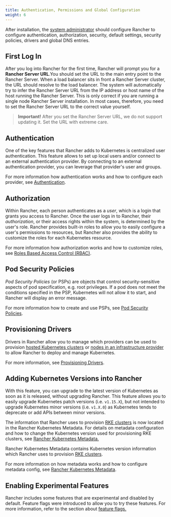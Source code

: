 ```yaml
---
title: Authentication, Permissions and Global Configuration
weight: 6
---
```


After installation, the [system administrator]({{<baseurl>}}/rancher/v2.6/en/admin-settings/rbac/global-permissions/) should configure Rancher to configure authentication, authorization, security, default settings, security policies, drivers and global DNS entries.

## First Log In

After you log into Rancher for the first time, Rancher will prompt you for a **Rancher Server URL**.You should set the URL to the main entry point to the Rancher Server. When a load balancer sits in front a Rancher Server cluster, the URL should resolve to the load balancer. The system will automatically try to infer the Rancher Server URL from the IP address or host name of the host running the Rancher Server. This is only correct if you are running a single node Rancher Server installation. In most cases, therefore, you need to set the Rancher Server URL to the correct value yourself.

>**Important!** After you set the Rancher Server URL, we do not support updating it. Set the URL with extreme care.

## Authentication

One of the key features that Rancher adds to Kubernetes is centralized user authentication. This feature allows to set up local users and/or connect to an external authentication provider. By connecting to an external authentication provider, you can leverage that provider's user and groups.

For more information how authentication works and how to configure each provider, see [Authentication]({{<baseurl>}}/rancher/v2.6/en/admin-settings/authentication/).

## Authorization

Within Rancher, each person authenticates as a _user_, which is a login that grants you access to Rancher. Once the user logs in to Rancher, their _authorization_, or their access rights within the system, is determined by the user's role. Rancher provides built-in roles to allow you to easily configure a user's permissions to resources, but Rancher also provides the ability to customize the roles for each Kubernetes resource.

For more information how authorization works and how to customize roles, see [Roles Based Access Control (RBAC)]({{<baseurl>}}/rancher/v2.6/en/admin-settings/rbac/).

## Pod Security Policies

_Pod Security Policies_ (or PSPs) are objects that control security-sensitive aspects of pod specification, e.g. root privileges. If a pod does not meet the conditions specified in the PSP, Kubernetes will not allow it to start, and Rancher will display an error message.

For more information how to create and use PSPs, see [Pod Security Policies]({{<baseurl>}}/rancher/v2.6/en/admin-settings/pod-security-policies/).

## Provisioning Drivers

Drivers in Rancher allow you to manage which providers can be used to provision [hosted Kubernetes clusters]({{<baseurl>}}/rancher/v2.6/en/cluster-provisioning/hosted-kubernetes-clusters/) or [nodes in an infrastructure provider]({{<baseurl>}}/rancher/v2.6/en/cluster-provisioning/rke-clusters/node-pools/) to allow Rancher to deploy and manage Kubernetes.

For more information, see [Provisioning Drivers]({{<baseurl>}}/rancher/v2.6/en/admin-settings/drivers/).

## Adding Kubernetes Versions into Rancher

With this feature, you can upgrade to the latest version of Kubernetes as soon as it is released, without upgrading Rancher. This feature allows you to easily upgrade Kubernetes patch versions (i.e. `v1.15.X`), but not intended to upgrade Kubernetes minor versions (i.e. `v1.X.0`) as Kubernetes tends to deprecate or add APIs between minor versions.

The information that Rancher uses to provision [RKE clusters]({{<baseurl>}}/rancher/v2.6/en/cluster-provisioning/rke-clusters/) is now located in the Rancher Kubernetes Metadata. For details on metadata configuration and how to change the Kubernetes version used for provisioning RKE clusters, see [Rancher Kubernetes Metadata.]({{<baseurl>}}/rancher/v2.6/en/admin-settings/k8s-metadata/)

Rancher Kubernetes Metadata contains Kubernetes version information which Rancher uses to provision [RKE clusters]({{<baseurl>}}/rancher/v2.6/en/cluster-provisioning/rke-clusters/).

For more information on how metadata works and how to configure metadata config, see [Rancher Kubernetes Metadata]({{<baseurl>}}/rancher/v2.6/en/admin-settings/k8s-metadata/).

## Enabling Experimental Features

Rancher includes some features that are experimental and disabled by default. Feature flags were introduced to allow you to try these features. For more information, refer to the section about [feature flags.]({{<baseurl>}}/rancher/v2.6/en/installation/resources/feature-flags/)
